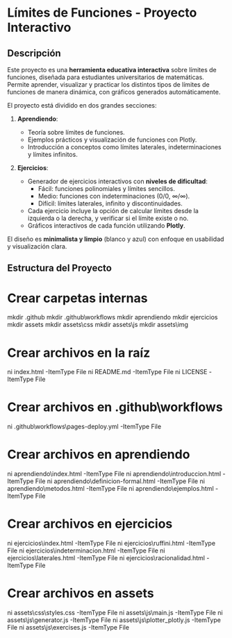 # Límites de Funciones - Proyecto Interactivo

## Descripción

Este proyecto es una **herramienta educativa interactiva** sobre límites de funciones, diseñada para estudiantes universitarios de matemáticas.  
Permite aprender, visualizar y practicar los distintos tipos de límites de funciones de manera dinámica, con gráficos generados automáticamente.

El proyecto está dividido en dos grandes secciones:

1. **Aprendiendo**:  
   - Teoría sobre límites de funciones.  
   - Ejemplos prácticos y visualización de funciones con Plotly.  
   - Introducción a conceptos como límites laterales, indeterminaciones y límites infinitos.  

2. **Ejercicios**:  
   - Generador de ejercicios interactivos con **niveles de dificultad**:  
     - Fácil: funciones polinomiales y límites sencillos.  
     - Medio: funciones con indeterminaciones (0/0, ∞/∞).  
     - Difícil: límites laterales, infinito y discontinuidades.  
   - Cada ejercicio incluye la opción de calcular límites desde la izquierda o la derecha, y verificar si el límite existe o no.  
   - Gráficos interactivos de cada función utilizando **Plotly**.

El diseño es **minimalista y limpio** (blanco y azul) con enfoque en usabilidad y visualización clara.

## Estructura del Proyecto

# Crear carpetas internas
mkdir .github
mkdir .github\workflows
mkdir aprendiendo
mkdir ejercicios
mkdir assets
mkdir assets\css
mkdir assets\js
mkdir assets\img

# Crear archivos en la raíz
ni index.html -ItemType File
ni README.md -ItemType File
ni LICENSE -ItemType File

# Crear archivos en .github\workflows
ni .github\workflows\pages-deploy.yml -ItemType File

# Crear archivos en aprendiendo
ni aprendiendo\index.html -ItemType File
ni aprendiendo\introduccion.html -ItemType File
ni aprendiendo\definicion-formal.html -ItemType File
ni aprendiendo\metodos.html -ItemType File
ni aprendiendo\ejemplos.html -ItemType File

# Crear archivos en ejercicios
ni ejercicios\index.html -ItemType File
ni ejercicios\ruffini.html -ItemType File
ni ejercicios\indeterminacion.html -ItemType File
ni ejercicios\laterales.html -ItemType File
ni ejercicios\racionalidad.html -ItemType File

# Crear archivos en assets
ni assets\css\styles.css -ItemType File
ni assets\js\main.js -ItemType File
ni assets\js\generator.js -ItemType File
ni assets\js\plotter_plotly.js -ItemType File
ni assets\js\exercises.js -ItemType File